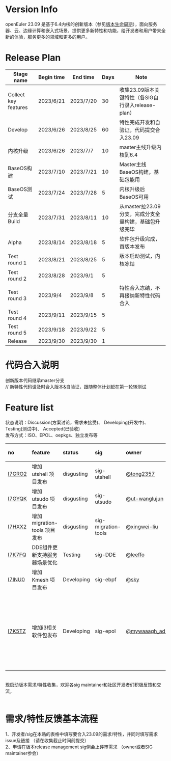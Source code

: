 # Version Info
openEuler 23.09 是基于6.4内核的创新版本（参见[版本生命周期](https://www.openeuler.org/zh/other/lifecycle/)），面向服务器、云、边缘计算和嵌入式场景，提供更多新特性和功能，给开发者和用户带来全新的体验，服务更多的领域和更多的用户。<br>


# Release Plan

| Stage  name          | Begin time | End time   | Days | Note                                      |
| -------------------- | ---------- | ---------- | ---- | ----------------------------------------- |
| Collect key features | 2023/6/21      | 2023/7/20    | 30       | 收集23.09版本关键特性（各SIG自行录入release-plan）    |
| Develop              | 2023/6/26      | 2023/8/25    | 60       | 特性完成开发和自验证，代码提交合入23.09               |
| 内核升级             | 2023/6/26      | 2023/7/7     | 10       | master主线升级内核到6.4                               |
| BaseOS构建           | 2023/7/10      | 2023/7/21    | 10       | Master主线BaseOS构建，基础包能用                      |
| BaseOS测试           | 2023/7/24      | 2023/7/28    | 5        | 内核升级后BaseOS可用                                  |
| 分支全量Build        | 2023/7/31      | 2023/8/11    | 10       | 从master拉23.09分支，完成分支全量构建，基础包升级完毕 |
| Alpha                | 2023/8/14      | 2023/8/18    | 5        | 软件包升级完成，首版本发布                            |
| Test round 1         | 2023/8/21      | 2023/8/25    | 5        | 版本启动测试，内核冻结                                |
| Test round 2         | 2023/8/28      | 2023/9/1     | 5        |                                                       |
| Test round 3         | 2023/9/4       | 2023/9/8     | 5        | 特性合入冻结，不再接纳新特性代码合入                  |
| Test round 4         | 2023/9/11      | 2023/9/15    | 5        |                                                       |
| Test round 5         | 2023/9/18      | 2023/9/22    | 5        |                                                       |
| Release              | 2023/9/30      | 2023/9/30    | 1        |                                                       |


# 代码合入说明
创新版本代码继承master分支 <br>
// 新特性代码请及时合入版本&自验证，跟随整体计划赶在第一轮转测试


# Feature list
状态说明：Discussion(方案讨论，需求未接受)、 Developing(开发中)、 Testing(测试中)、 Accepted(已验收) <br>
发布方式：ISO、EPOL、oepkgs、独立发布等

|no|feature|status|sig|owner|发布方式|涉及软件包列表|
|:----|:---|:---|:--|:----|:----|:----|
|[I7GRO2](https://gitee.com/openeuler/release-management/issues/I7GRO2)|增加 utshell 项目发布|disgusting|sig-utshell|[@tong2357](https://gitee.com/tong2357/)|EPOL|utshell|
|[I7GYQK](https://gitee.com/openeuler/release-management/issues/I7GYQK)|增加 utsudo 项目发布|disgusting|sig-utsudo|[@ut-wanglujun](https://gitee.com/ut-wanglujun/)|EPOL|utsudo|
|[I7HXX2](https://gitee.com/openeuler/release-management/issues/I7HXX2)|增加 migration-tools 项目发布|disgusting|sig-migration-tools|[@xingwei-liu](https://gitee.com/xingwei-liu/)|EPOL|migration-tools|
|[I7K7FQ](https://gitee.com/openeuler/release-management/issues/I7K7FQ)|DDE组件更新支持服务器场景优化|Testing|sig-DDE|[@leeffo](https://gitee.com/leeffo)|EPOL||
|[I7INU0](https://gitee.com/openeuler/release-management/issues/I7INU0?from=project-issue)|增加 Kmesh 项目发布|Developing|sig-ebpf|[@sky](https://gitee.com/nlgwcy)|extras|Kmesh|
|[I7K5TZ](https://gitee.com/openeuler/release-management/issues/I7K5TZ)|增加i3相关软件包发布|Developing|sig-epol|[@mywaaagh_admin](https://gitee.com/mywaaagh_admin)|EPOL|i3,i3status,perl-AnyEvent-I3,perl-AnyEvent,xcb-util-xrm,xcompmgr,perl-IO-Pipely,perl-Guard,perl-Glib,perl-Curses,dmenu,perl-Task-Weaken,perl-POE-Test-Loops,perl-Test-Command|
<br>
现启动版本需求/特性收集，欢迎各sig maintainer和社区开发者们积极反馈和交流，<br>
<br>



# 需求/特性反馈基本流程 <br />
1、开发者/sig在本贴的表格中填写要合入23.09的需求/特性，并同时填写需求issue及链接 （请在收集截止时间前提交）      <br>
2、申请在版本release management sig例会上评审需求 （owner或者SIG maintainer参会）
<br><br>
